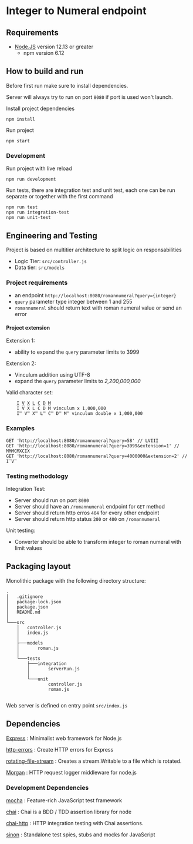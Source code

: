 # Integer to Numeral endpoint

## Requirements

- [Node.JS](https://nodejs.org/en/) version 12.13 or greater
  - npm version 6.12

## How to build and run

Before first run make sure to install dependencies.

Server will always try to run on port `8080` if port is used won't launch.

Install project dependencies

```Shell
npm install
```

Run project

```Shell
npm start
```

### Development

Run project with live reload

```Shell
npm run development
```

Run tests, there are integration test and unit test, each one can be run separate or together with the first command

```Shell
npm run test
npm run integration-test
npm run unit-test
```

## Engineering and Testing

Project is based on multitier architecture to split logic on responsabilities

- Logic Tier: `src/controller.js`
- Data tier: `src/models`

### Project requirements

- an endpoint `http://localhost:8080/romannumeral?query={integer}`
- `query` parameter type integer between 1 and 255
- `romannumeral` should return text with roman numeral value or send an error

#### Project extension

Extension 1:

- ability to expand the `query` parameter limits to 3999

Extension 2:

- Vinculum addition using UTF-8
- expand the `query` parameter limits to *2,200,000,000*

Valid character set:

```text
    I V X L C D M
    I̅ V̅ X̅ L̅ C̅ D̅ M̅ vinculum x 1,000,000
    I̿ V̿ X̿ L̿ C̿ D̿ M̿ vinculum double x 1,000,000
```

### Examples

```text
GET 'http://localhost:8080/romannumeral?query=58' // LVIII
GET 'http://localhost:8080/romannumeral?query=3999&extension=1' // MMMCMXCIX
GET 'http://localhost:8080/romannumeral?query=4000000&extension=2' // I̿V̿
```

### Testing methodology

Integration Test:

- Server should run on port `8080`
- Server should have an `/romannumeral` endpoint for `GET` method
- Server should return http erros `404` for every other endpoint
- Server should return http status `200` or `400` on `/romannumeral`

Unit testing:

- Converter should be able to transform integer to roman numeral with limit values

## Packaging layout

Monolithic package with the following directory structure:

```text
.
│   .gitignore
│   package-lock.json
│   package.json
│   README.md
│           
└───src
    │   controller.js
    │   index.js
    │   
    ├───models
    │       roman.js
    │       
    └───tests
        ├───integration
        │       serverRun.js
        │       
        └───unit
                controller.js
                roman.js
                
```

Web server is defined on entry point `src/index.js`

## Dependencies

[Express](https://expressjs.com/)
: Minimalist web framework for Node.js

[http-errors](https://github.com/jshttp/http-errors)
: Create HTTP errors for Express

[rotating-file-stream](https://github.com/iccicci/rotating-file-stream#readme)
: Creates a stream.Writable to a file which is rotated.

[Morgan](https://github.com/expressjs/morgan#readme)
: HTTP request logger middleware for node.js
### Development Dependencies

[mocha](https://mochajs.org/)
: Feature-rich JavaScript test framework

[chai](https://www.chaijs.com/)
: Chai is a BDD / TDD assertion library for node

[chai-http](https://www.chaijs.com/plugins/chai-http/)
: HTTP integration testing with Chai assertions.

[sinon](https://sinonjs.org/)
: Standalone test spies, stubs and mocks for JavaScript
